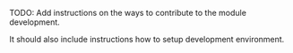 TODO: Add instructions on the ways to contribute to the module development.

It should also include instructions how to setup development environment.